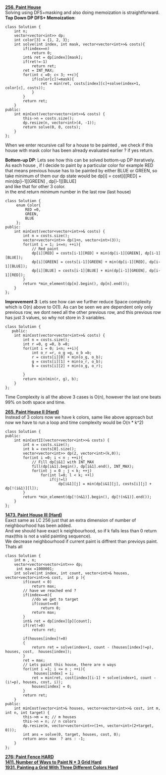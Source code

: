 [**256. Paint House**](https://leetcode.com/problems/paint-house/)  
Solving using DFS+masking and also doing memoization is straightforward.  
**Top Down DP DFS+ Memoization**:
```
class Solution {
    int n;
    vector<vector<int>> dp;
    int color[3] = {1, 2, 3};
    int solve(int index, int mask, vector<vector<int>>& costs){
        if(index==n)
            return 0;
        int& ret = dp[index][mask];
        if(ret!=-1)
            return ret;
        ret = INT_MAX;
        for(int c =0; c< 3; ++c){
            if(color[c]!=mask){
                ret = min(ret, costs[index][c]+solve(index+1, color[c], costs));
            }
        }
        return ret;
    }
public:
    int minCost(vector<vector<int>>& costs) {
        this->n = costs.size();
        dp.resize(n, vector<int>(4, -1));
        return solve(0, 0, costs);
    }
};
```
When we enter recursive call for a house to be painted , we check if this house with mask color has been already evaluated earlier ? if yes return.  

**Bottom-up DP**:
Lets see how this can be solved bottom-up DP iteratively.  
As each house , if I decide to paint by a particular color for example RED that means previous house has to be painted by either BLUE or GREEN, so take minimum of them
our dp state would be dp[i] = cost[i][RED] + min(dp[i-1][GREEN] , dp[i-1][BLUE]  
and like that for other 3 color.  
in the end return minimum number in the last row (last house)

```
class Solution {
     enum Color{
         RED =0,
         GREEN,
         BLUE
     };
public:
    int minCost(vector<vector<int>>& costs) {
        int n = costs.size();
        vector<vector<int>> dp(1+n, vector<int>(3));
        for(int i = 1; i<=n; ++i){
            // Red paint
            dp[i][RED] = costs[i-1][RED] + min(dp[i-1][GREEN], dp[i-1][BLUE]);
            dp[i][GREEN] = costs[i-1][GREEN] + min(dp[i-1][RED], dp[i-1][BLUE]);
            dp[i][BLUE] = costs[i-1][BLUE] + min(dp[i-1][GREEN], dp[i-1][RED]);
        }
        return *min_element(dp[n].begin(), dp[n].end());
    }
};
```

**Improvement 3**:
Lets see how can we further reduce Space complexity which is O(n) above to O(1). 
As can be seen we are dependent only only previous row, we dont need all the other previous row, and this previous row has just 3 values, so why not store in 3 variables.
```
class Solution {
   public:
    int minCost(vector<vector<int>>& costs) {
        int n = costs.size();
        int r =0, g =0, b =0;
        for(int i = 0; i<n; ++i){
            int o_r =r, o_g =g, o_b =b;
            r = costs[i][0] + min(o_g, o_b);
            g = costs[i][1] + min(o_r, o_b);
            b = costs[i][2] + min(o_g, o_r);
            
        }
        return min(min(r, g), b);
    }
};
```
Time Complexity is all the above 3 cases is O(n), however the last one beats 99% on both space and time.  

[**265. Paint House II (Hard)**](https://leetcode.com/problems/paint-house-ii/)  
Instead of 3 colors now we have k colors, same like above approach but now we have to run a loop and time complexity would be O(n * k^2)
```
class Solution {
public:
    int minCostII(vector<vector<int>>& costs) {
        int n = costs.size();
        int k = costs[0].size();
        vector<vector<int>> dp(2, vector<int>(k,0));
        for(int i =0; i < n ; ++i){
            // Fill dp[i&1] with INT_MAX
            fill(dp[i&1].begin(), dp[i&1].end(), INT_MAX);
            for(int j = 0 ; j < k; ++j)
                for(int l=0; l < k; ++l)
                    if(j!=l)
                        dp[i&1][j] = min(dp[i&1][j], costs[i][j] +  dp[!(i&1)][l]);
        }
        return *min_element(dp[!(n&1)].begin(), dp[!(n&1)].end());
    }
};
```

[**1473. Paint House III (Hard)**](https://leetcode.com/problems/paint-house-iii/)  
Eaxct same as LC 256 just that an extra dimension of number of neighbourhood has been added.  
And we should have exact k neighbourhood, so if k falls less than 0 return max(this is not a valid painting sequence).  
We decrease neighbourhood if current paint is diffrent than previoys paint.  
Thats all 

```
class Solution {
    int m , n;
    vector<vector<vector<int>>> dp;
     int max =1000001;
    int solve(int index, int count, vector<int>& houses, vector<vector<int>>& cost,  int p ){
        if(count < 0)
            return max;
        // have we reached end ?
        if(index==m){
            //do we get to target
            if(count==0)
                return 0;
            return max;
        }
        int& ret = dp[index][p][count];
        if(ret!=0)
            return ret;
        
        if(houses[index]!=0)
        {
            return ret = solve(index+1, count - (houses[index]!=p), houses, cost,  houses[index]);
        }
        ret = max;
        // Lets paint this house, there are n ways
        for(int i =1; i <= n ; ++i){            
             houses[index] = i;
            ret = min(ret, cost[index][i-1] + solve(index+1, count - (i!=p), houses, cost, i));
            houses[index] = 0;
        }
        return ret;
    }
public:
    int minCost(vector<int>& houses, vector<vector<int>>& cost, int m, int n, int target) {
        this->m = m; // m houses
        this->n = n; // n colors
        dp.resize(m, vector<vector<int>>(1+n, vector<int>(2+target, 0)));
        int ans = solve(0, target, houses, cost, 0);
        return ans< max  ? ans : -1;
    }
};
```
[**276: Paint Fence HARD**](https://leetcode.com/problems/paint-fence/)  
[**1411. Number of Ways to Paint N × 3 Grid Hard**](https://leetcode.com/problems/number-of-ways-to-paint-n-3-grid/)  
[**1931. Painting a Grid With Three Different Colors Hard**](https://leetcode.com/problems/painting-a-grid-with-three-different-colors/)  

